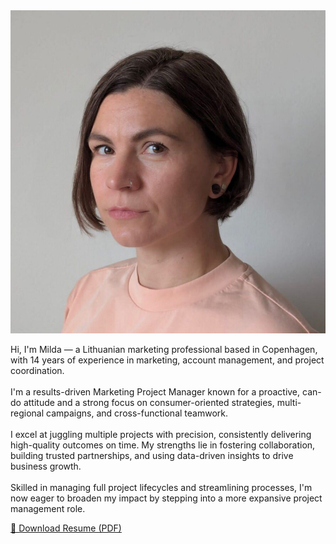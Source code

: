 <img src="img/milda.jpeg" alt="Portrait image" class="company-logo">

Hi, I'm Milda — a Lithuanian marketing professional based in Copenhagen, with 14 years of experience in marketing, account management, and project coordination.  
<br>
I'm a results-driven Marketing Project Manager known for a proactive, can-do attitude and a strong focus on consumer-oriented strategies, multi-regional campaigns, and cross-functional teamwork.  
<br>
I excel at juggling multiple projects with precision, consistently delivering high-quality outcomes on time. My strengths lie in fostering collaboration, building trusted partnerships, and using data-driven insights to drive business growth.  
<br>
Skilled in managing full project lifecycles and streamlining processes, I'm now eager to broaden my impact by stepping into a more expansive project management role.  

<div class="resume-download">
    <a href="resume/Milda_Resume.pdf" download class="download-button">
        📄 Download Resume (PDF)
    </a>
</div>





